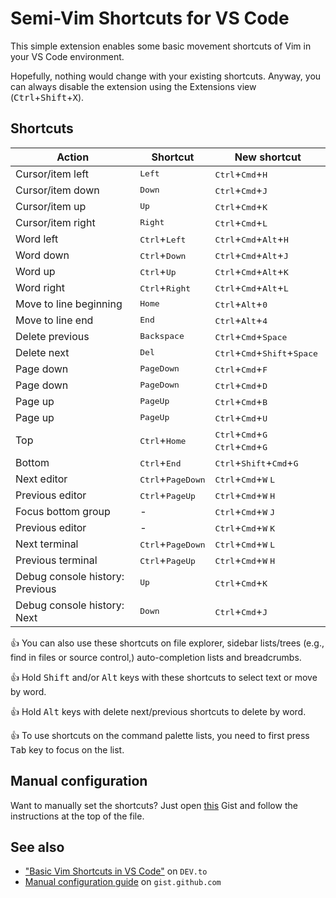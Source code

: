 # Semi-Vim Shortcuts for VS Code

This simple extension enables some basic movement shortcuts of Vim in your VS Code environment.

Hopefully, nothing would change with your existing shortcuts. Anyway, you can always disable the extension using the Extensions view (<kbd>Ctrl</kbd>+<kbd>Shift</kbd>+<kbd>X</kbd>).

## Shortcuts

| Action                          | Shortcut                            | New shortcut                                                                            |
| ------------------------------- | ----------------------------------- | --------------------------------------------------------------------------------------- |
| Cursor/item left                | <kbd>Left</kbd>                     | <kbd>Ctrl</kbd>+<kbd>Cmd</kbd>+<kbd>H</kbd>                                             |
| Cursor/item down                | <kbd>Down</kbd>                     | <kbd>Ctrl</kbd>+<kbd>Cmd</kbd>+<kbd>J</kbd>                                             |
| Cursor/item up                  | <kbd>Up</kbd>                       | <kbd>Ctrl</kbd>+<kbd>Cmd</kbd>+<kbd>K</kbd>                                             |
| Cursor/item right               | <kbd>Right</kbd>                    | <kbd>Ctrl</kbd>+<kbd>Cmd</kbd>+<kbd>L</kbd>                                             |
| Word left                       | <kbd>Ctrl</kbd>+<kbd>Left</kbd>     | <kbd>Ctrl</kbd>+<kbd>Cmd</kbd>+<kbd>Alt</kbd>+<kbd>H</kbd>                              |
| Word down                       | <kbd>Ctrl</kbd>+<kbd>Down</kbd>     | <kbd>Ctrl</kbd>+<kbd>Cmd</kbd>+<kbd>Alt</kbd>+<kbd>J</kbd>                              |
| Word up                         | <kbd>Ctrl</kbd>+<kbd>Up</kbd>       | <kbd>Ctrl</kbd>+<kbd>Cmd</kbd>+<kbd>Alt</kbd>+<kbd>K</kbd>                              |
| Word right                      | <kbd>Ctrl</kbd>+<kbd>Right</kbd>    | <kbd>Ctrl</kbd>+<kbd>Cmd</kbd>+<kbd>Alt</kbd>+<kbd>L</kbd>                              |
| Move to line beginning          | <kbd>Home</kbd>                     | <kbd>Ctrl</kbd>+<kbd>Alt</kbd>+<kbd>0</kbd>                                             |
| Move to line end                | <kbd>End</kbd>                      | <kbd>Ctrl</kbd>+<kbd>Alt</kbd>+<kbd>4</kbd>                                             |
| Delete previous                 | <kbd>Backspace</kbd>                | <kbd>Ctrl</kbd>+<kbd>Cmd</kbd>+<kbd>Space</kbd>                                         |
| Delete next                     | <kbd>Del</kbd>                      | <kbd>Ctrl</kbd>+<kbd>Cmd</kbd>+<kbd>Shift</kbd>+<kbd>Space</kbd>                        |
| Page down                       | <kbd>PageDown</kbd>                 | <kbd>Ctrl</kbd>+<kbd>Cmd</kbd>+<kbd>F</kbd>                                             |
| Page down                       | <kbd>PageDown</kbd>                 | <kbd>Ctrl</kbd>+<kbd>Cmd</kbd>+<kbd>D</kbd>                                             |
| Page up                         | <kbd>PageUp</kbd>                   | <kbd>Ctrl</kbd>+<kbd>Cmd</kbd>+<kbd>B</kbd>                                             |
| Page up                         | <kbd>PageUp</kbd>                   | <kbd>Ctrl</kbd>+<kbd>Cmd</kbd>+<kbd>U</kbd>                                             |
| Top                             | <kbd>Ctrl</kbd>+<kbd>Home</kbd>     | <kbd>Ctrl</kbd>+<kbd>Cmd</kbd>+<kbd>G</kbd> <kbd>Ctrl</kbd>+<kbd>Cmd</kbd>+<kbd>G</kbd> |
| Bottom                          | <kbd>Ctrl</kbd>+<kbd>End</kbd>      | <kbd>Ctrl</kbd>+<kbd>Shift</kbd>+<kbd>Cmd</kbd>+<kbd>G</kbd>                            |
| Next editor                     | <kbd>Ctrl</kbd>+<kbd>PageDown</kbd> | <kbd>Ctrl</kbd>+<kbd>Cmd</kbd>+<kbd>W</kbd> <kbd>L</kbd>                                |
| Previous editor                 | <kbd>Ctrl</kbd>+<kbd>PageUp</kbd>   | <kbd>Ctrl</kbd>+<kbd>Cmd</kbd>+<kbd>W</kbd> <kbd>H</kbd>                                |
| Focus bottom group              | -                                   | <kbd>Ctrl</kbd>+<kbd>Cmd</kbd>+<kbd>W</kbd> <kbd>J</kbd>                                |
| Previous editor                 | -                                   | <kbd>Ctrl</kbd>+<kbd>Cmd</kbd>+<kbd>W</kbd> <kbd>K</kbd>                                |
| Next terminal                   | <kbd>Ctrl</kbd>+<kbd>PageDown</kbd> | <kbd>Ctrl</kbd>+<kbd>Cmd</kbd>+<kbd>W</kbd> <kbd>L</kbd>                                |
| Previous terminal               | <kbd>Ctrl</kbd>+<kbd>PageUp</kbd>   | <kbd>Ctrl</kbd>+<kbd>Cmd</kbd>+<kbd>W</kbd> <kbd>H</kbd>                                |
| Debug console history: Previous | <kbd>Up</kbd>                       | <kbd>Ctrl</kbd>+<kbd>Cmd</kbd>+<kbd>K</kbd>                                             |
| Debug console history: Next     | <kbd>Down</kbd>                     | <kbd>Ctrl</kbd>+<kbd>Cmd</kbd>+<kbd>J</kbd>                                             |

👍 You can also use these shortcuts on file explorer, sidebar lists/trees (e.g., find in files or source control,) auto-completion lists and breadcrumbs.

👍 Hold <kbd>Shift</kbd> and/or <kbd>Alt</kbd> keys with these shortcuts to select text or move by word.

👍 Hold <kbd>Alt</kbd> keys with delete next/previous shortcuts to delete by word.

👍 To use shortcuts on the command palette lists, you need to first press <kbd>Tab</kbd> key to focus on the list.

## Manual configuration

Want to manually set the shortcuts? Just open [this][gist] Gist and follow the instructions at the top of the file.

## See also

* ["Basic Vim Shortcuts in VS Code"][blog] on `DEV.to`
* [Manual configuration guide][gist] on `gist.github.com`

[blog]: https://dev.to/babakks/basic-vim-shortcuts-in-vs-code-i62
[gist]: https://gist.github.com/babakks/cc30aeee2e2342ea22cd6b76f76f65b6
